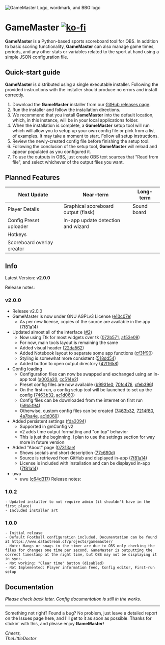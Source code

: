 ![GameMaster Logo, wordmark, and BBG logo](https://github.com/TheLittleDoc/GameMaster/blob/master/header.png)
# GameMaster       [![ko-fi](https://ko-fi.com/img/githubbutton_sm.svg)](https://ko-fi.com/I2I694490)
**GameMaster** is a Python-based sports scoreboard tool for OBS. In addition to basic scoring functionality, **GameMaster** can also manage game times, periods, and any other stats or variables related to the sport at hand using a simple JSON configuration file.


## Quick-start guide

**GameMaster** is distributed using a single executable installer. Following the provided instructions with the installer should produce no errors and install correctly.

1.  Download the  **GameMaster** installer from our  [GitHub releases page](https://github.com/TheLittleDoc/GameMaster/releases/tag/v2.0.0).  
2.  Run the installer and follow the installation directions.  
3.  We recommend that you install  **GameMaster** into the default location, which, in this instance, will be in your local applications folder.  
4.  When the installation is complete, a  **GameMaster** setup tool will run which will allow you to setup up your own config file or pick from a list of examples. It may take a moment to start. Follow all setup instructions.  
5.  Review the newly-created config file before finishing the setup tool.  
6.  Following the conclusion of the setup tool,  **GameMaster**  will reload and appear populated as you configured it.  
7.  To use the outputs in OBS, just create OBS text sources that "Read from file", and select whichever of the output files you want.  
 

## Planned Features
| Next Update | Near-term | Long-term |
|-|--|-|
Player Details | Graphical scoreboard output (flask) |Sound board |
Config Preset uploader | In-app update detection and wizard
Hotkeys|
Scoreboard overlay creator|


## Info
Latest Version:  **v2.0.0**

Release notes:
### v2.0.0
-   Release v2.0.0
-   GameMaster is now under GNU AGPLv3 License ([e10c07e](https://github.com/TheLittleDoc/GameMaster/commit/e10c07e19914f0a8b626d17f7c53307e2369c121))
    -   As per new license, copies of the source are available in the app ([7f81a14](https://github.com/TheLittleDoc/GameMaster/commit/7f81a144240ba9ac017e04c0393b326258e703a1))
-   Updated almost all of the interface ([#2](https://github.com/TheLittleDoc/GameMaster/pull/2))
    -   Now using Ttk for most widgets over tk ([072b571](https://github.com/TheLittleDoc/GameMaster/commit/072b571500edc1848a9c1c2cb4256bf416bb79b2),  [af53e09](https://github.com/TheLittleDoc/GameMaster/commit/af53e09248cf63f92425de0b635508477a64059b))
    -   For now, main tools layout is remaining the same
    -   Added visual header ([22da562](https://github.com/TheLittleDoc/GameMaster/commit/22da562d4e750803af5128f519299aa605e0d8ac))
    -   Added Notebook layout to separate some app functions ([cf31f90](https://github.com/TheLittleDoc/GameMaster/commit/cf31f90e54bebbea9d82ae30820c53cdbbbe819a))
    -   Styling is somewhat more consistent ([518dd54](https://github.com/TheLittleDoc/GameMaster/commit/518dd5496a602ffb7cfade36c2cba5d8c94f6808))
    -   Added button to open output directory ([42f1658](https://github.com/TheLittleDoc/GameMaster/commit/42f165828369f97da782b6cf4017f2a204a664d3))
-   Config loading
    -   Configuration files can now be swapped and exchanged using an in-app tool ([a003a30](https://github.com/TheLittleDoc/GameMaster/commit/a003a3013ce0b632e934c6ca02ff9a912134f806),  [cc514e2](https://github.com/TheLittleDoc/GameMaster/commit/cc514e268474263ff07a0b79b9d1b252762920d2))
    -   Preset config files are now available ([b9931e0](https://github.com/TheLittleDoc/GameMaster/commit/b9931e0ebd4fb4e89f623604fbbe956da17e4e97),  [70fc478](https://github.com/TheLittleDoc/GameMaster/commit/70fc47897038e594b075011100b4e2772f0c7bdb),  [cfeb396](https://github.com/TheLittleDoc/GameMaster/commit/cfeb3966cb97c78015172667a77826c561faa71a))
    -   On the first-run, a config setup tool will be launched to set up the config ([7463b32](https://github.com/TheLittleDoc/GameMaster/commit/7463b323413263b69871d517e41ba9ae77167665),  [ac1d060](https://github.com/TheLittleDoc/GameMaster/commit/ac1d06042c27ae9abfeece757c61bdf45838646c))
    -   Config files can be downloaded from the internet on first run ([59b5f94](https://github.com/TheLittleDoc/GameMaster/commit/59b5f94b8f50fadf47ecd377cb606f929d966a65))
    -   Otherwise, custom config files can be created ([7463b32](https://github.com/TheLittleDoc/GameMaster/commit/7463b323413263b69871d517e41ba9ae77167665),  [7214f80](https://github.com/TheLittleDoc/GameMaster/commit/7214f8090c5233cf2356472b73e5770d4e151d0f),  [4a7ba4e](https://github.com/TheLittleDoc/GameMaster/commit/4a7ba4ef97e576a80fa04aeba35350026d7f31e0),  [ac1d060](https://github.com/TheLittleDoc/GameMaster/commit/ac1d06042c27ae9abfeece757c61bdf45838646c))
-   Added persistent settings ([fda3094](https://github.com/TheLittleDoc/GameMaster/commit/fda30940f9e38cc9f6c3eda41c097c66953ac099))
    -   Supported in gmConfig v2
    -   v2 adds time output formatting and "on top" behavior
    -   This is just the beginning. I plan to use the settings section for way more in future version
-   Added "About" page ([07313ae](https://github.com/TheLittleDoc/GameMaster/commit/07313aedaa7b415c14b56f6ac5b1dd1d44d5a790))
    -   Shows socials and short description ([77c690d](https://github.com/TheLittleDoc/GameMaster/commit/77c690d62e64caeed1effcf238d2dfc6e884ecc3))
    -   Source is retrieved from GitHub and displayed in-app ([7f81a14](https://github.com/TheLittleDoc/GameMaster/commit/7f81a144240ba9ac017e04c0393b326258e703a1))
    -   License is included with installation and can be displayed in-app ([7f81a14](https://github.com/TheLittleDoc/GameMaster/commit/7f81a144240ba9ac017e04c0393b326258e703a1))
-   uwu
    -   uwu ([c64d317](https://github.com/TheLittleDoc/GameMaster/commit/c64d31734c46940fe1726945ee128c05ca2ecea8))
Release notes:  
### 1.0.2
	- Updated installer to not require admin (it shouldn't have in the first place) 
	- Included installer art  
  
### 1.0.0  
	- Initial release  
	- Default Football configuration included. Documentation can be found at https://www.datastream.cf/projects/gamemaster/  
	- Note: Hangs or snags in the timer are due to OBS only checking the files for changes one time per second. GameMaster is outputting the correct timestamp at the right time, but OBS may not be displaying it in sync.  
	- Not working: "Clear time" button (disabled)  
	- Not Implemented: Player information feed, Config editor, First-run setup

## Documentation

*Please check back later. Config documentation is still in the works.*

---
Something not right? Found a bug? No problem, just leave a detailed report on the Issues page here, and I'll get to it as soon as possible.
Thanks for stickin' with this, and please enjoy **GameMaster**!

*Cheers,* <br>
*TheLittleDoctor*

